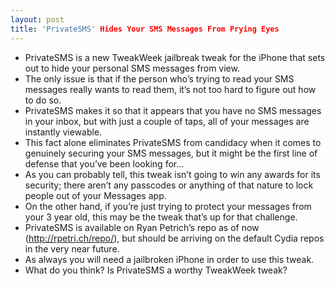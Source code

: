 ```yaml
---
layout: post
title: 'PrivateSMS' Hides Your SMS Messages From Prying Eyes
---
```

* PrivateSMS is a new TweakWeek jailbreak tweak for the iPhone that sets out to hide your personal SMS messages from view.
* The only issue is that if the person who’s trying to read your SMS messages really wants to read them, it’s not too hard to figure out how to do so.
* PrivateSMS makes it so that it appears that you have no SMS messages in your inbox, but with just a couple of taps, all of your messages are instantly viewable.
* This fact alone eliminates PrivateSMS from candidacy when it comes to genuinely securing your SMS messages, but it might be the first line of defense that you’ve been looking for…
* As you can probably tell, this tweak isn’t going to win any awards for its security; there aren’t any passcodes or anything of that nature to lock people out of your Messages app.
* On the other hand, if you’re just trying to protect your messages from your 3 year old, this may be the tweak that’s up for that challenge.
* PrivateSMS is available on Ryan Petrich’s repo as of now (http://rpetri.ch/repo/), but should be arriving on the default Cydia repos in the very near future.
* As always you will need a jailbroken iPhone in order to use this tweak.
* What do you think? Is PrivateSMS a worthy TweakWeek tweak?

